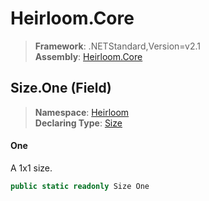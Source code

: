 # Heirloom.Core

> **Framework**: .NETStandard,Version=v2.1  
> **Assembly**: [Heirloom.Core][0]

## Size.One (Field)

> **Namespace**: [Heirloom][0]  
> **Declaring Type**: [Size][1]

#### One

A 1x1 size.

```cs
public static readonly Size One
```

[0]: ../../../Heirloom.Core.md
[1]: ../Size.md
